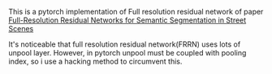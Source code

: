 This is a pytorch implementation of Full resolution residual network of paper [Full-Resolution Residual Networks for Semantic Segmentation in Street Scenes](https://https://arxiv.org/abs/1611.08323)

It's noticeable that full resolution residual network(FRRN) uses lots of unpool layer. However,  in pytorch unpool must be coupled with pooling index, so i use a hacking method to circumvent this.  
